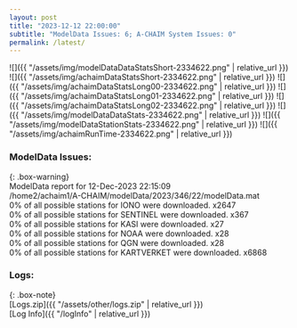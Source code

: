 ```yaml
---
layout: post
title: "2023-12-12 22:00:00"
subtitle: "ModelData Issues: 6; A-CHAIM System Issues: 0"
permalink: /latest/
---
```


![]({{ "/assets/img/modelDataDataStatsShort-2334622.png" | relative_url }})
![]({{ "/assets/img/achaimDataStatsShort-2334622.png" | relative_url }})
![]({{ "/assets/img/achaimDataStatsLong00-2334622.png" | relative_url }})
![]({{ "/assets/img/achaimDataStatsLong01-2334622.png" | relative_url }})
![]({{ "/assets/img/achaimDataStatsLong02-2334622.png" | relative_url }})
![]({{ "/assets/img/modelDataDataStats-2334622.png" | relative_url }})
![]({{ "/assets/img/modelDataStationStats-2334622.png" | relative_url }})
![]({{ "/assets/img/achaimRunTime-2334622.png" | relative_url }})


### ModelData Issues:  
  
{: .box-warning}  
 ModelData report for 12-Dec-2023 22:15:09   
 /home2/achaim1/A-CHAIM/modelData/2023/346/22/modelData.mat   
 0% of all possible stations for IONO were downloaded. x2647   
 0% of all possible stations for SENTINEL were downloaded. x367   
 0% of all possible stations for KASI were downloaded. x27   
 0% of all possible stations for NOAA were downloaded. x28   
 0% of all possible stations for QGN were downloaded. x28   
 0% of all possible stations for KARTVERKET were downloaded. x6868   
  


### Logs:  
  
{: .box-note}  
[Logs.zip]({{ "/assets/other/logs.zip" | relative_url }})  
[Log Info]({{ "/logInfo" | relative_url }})  
